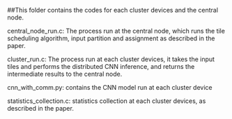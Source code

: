 ##This folder contains the codes for each cluster devices and the central node.

central_node_run.c: The process run at the central node, which runs the tile scheduling algorithm, input partition and assignment as described in the paper.

cluster_run.c: The process run at each cluster devices, it takes the input tiles and performs the distributed CNN inference, and returns the intermediate results to the central node.

cnn_with_comm.py: contains the CNN model run at each cluster device

statistics_collection.c: statistics collection at each cluster devices, as described in the paper.
